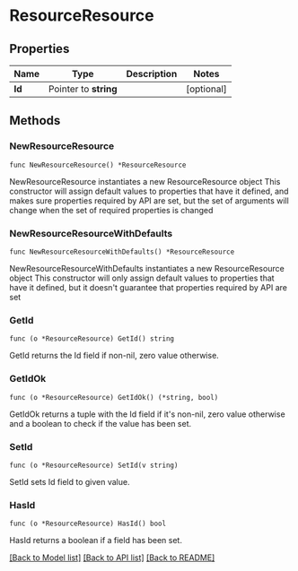 # ResourceResource

## Properties

Name | Type | Description | Notes
------------ | ------------- | ------------- | -------------
**Id** | Pointer to **string** |  | [optional] 

## Methods

### NewResourceResource

`func NewResourceResource() *ResourceResource`

NewResourceResource instantiates a new ResourceResource object
This constructor will assign default values to properties that have it defined,
and makes sure properties required by API are set, but the set of arguments
will change when the set of required properties is changed

### NewResourceResourceWithDefaults

`func NewResourceResourceWithDefaults() *ResourceResource`

NewResourceResourceWithDefaults instantiates a new ResourceResource object
This constructor will only assign default values to properties that have it defined,
but it doesn't guarantee that properties required by API are set

### GetId

`func (o *ResourceResource) GetId() string`

GetId returns the Id field if non-nil, zero value otherwise.

### GetIdOk

`func (o *ResourceResource) GetIdOk() (*string, bool)`

GetIdOk returns a tuple with the Id field if it's non-nil, zero value otherwise
and a boolean to check if the value has been set.

### SetId

`func (o *ResourceResource) SetId(v string)`

SetId sets Id field to given value.

### HasId

`func (o *ResourceResource) HasId() bool`

HasId returns a boolean if a field has been set.


[[Back to Model list]](../README.md#documentation-for-models) [[Back to API list]](../README.md#documentation-for-api-endpoints) [[Back to README]](../README.md)


